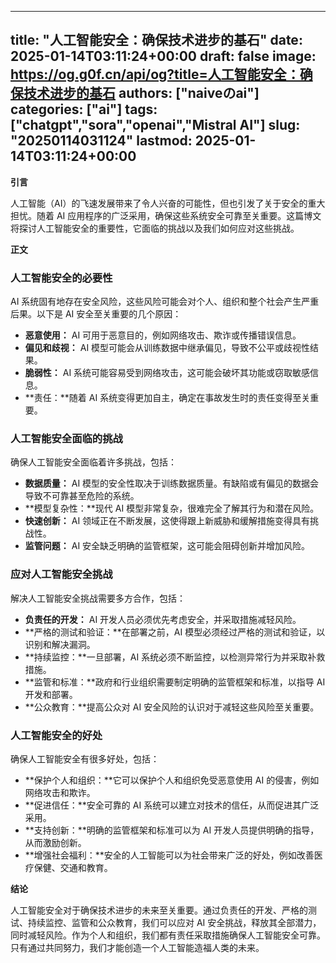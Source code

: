 
---
title: "人工智能安全：确保技术进步的基石"
date: 2025-01-14T03:11:24+00:00
draft: false
image: https://og.g0f.cn/api/og?title=人工智能安全：确保技术进步的基石
authors: ["naiveのai"]
categories: ["ai"]
tags: ["chatgpt","sora","openai","Mistral AI"]
slug: "20250114031124"
lastmod: 2025-01-14T03:11:24+00:00
---
**引言**

人工智能（AI）的飞速发展带来了令人兴奋的可能性，但也引发了关于安全的重大担忧。随着 AI 应用程序的广泛采用，确保这些系统安全可靠至关重要。这篇博文将探讨人工智能安全的重要性，它面临的挑战以及我们如何应对这些挑战。

**正文**

### 人工智能安全的必要性

AI 系统固有地存在安全风险，这些风险可能会对个人、组织和整个社会产生严重后果。以下是 AI 安全至关重要的几个原因：

- **恶意使用：** AI 可用于恶意目的，例如网络攻击、欺诈或传播错误信息。
- **偏见和歧视：** AI 模型可能会从训练数据中继承偏见，导致不公平或歧视性结果。
- **脆弱性：** AI 系统可能容易受到网络攻击，这可能会破坏其功能或窃取敏感信息。
- **责任：**随着 AI 系统变得更加自主，确定在事故发生时的责任变得至关重要。

### 人工智能安全面临的挑战

确保人工智能安全面临着许多挑战，包括：

- **数据质量：** AI 模型的安全性取决于训练数据质量。有缺陷或有偏见的数据会导致不可靠甚至危险的系统。
- **模型复杂性：**现代 AI 模型非常复杂，很难完全了解其行为和潜在风险。
- **快速创新：** AI 领域正在不断发展，这使得跟上新威胁和缓解措施变得具有挑战性。
- **监管问题：** AI 安全缺乏明确的监管框架，这可能会阻碍创新并增加风险。

### 应对人工智能安全挑战

解决人工智能安全挑战需要多方合作，包括：

- **负责任的开发：** AI 开发人员必须优先考虑安全，并采取措施减轻风险。
- **严格的测试和验证：**在部署之前，AI 模型必须经过严格的测试和验证，以识别和解决漏洞。
- **持续监控：**一旦部署，AI 系统必须不断监控，以检测异常行为并采取补救措施。
- **监管和标准：**政府和行业组织需要制定明确的监管框架和标准，以指导 AI 开发和部署。
- **公众教育：**提高公众对 AI 安全风险的认识对于减轻这些风险至关重要。

### 人工智能安全的好处

确保人工智能安全有很多好处，包括：

- **保护个人和组织：**它可以保护个人和组织免受恶意使用 AI 的侵害，例如网络攻击和欺诈。
- **促进信任：**安全可靠的 AI 系统可以建立对技术的信任，从而促进其广泛采用。
- **支持创新：**明确的监管框架和标准可以为 AI 开发人员提供明确的指导，从而激励创新。
- **增强社会福利：**安全的人工智能可以为社会带来广泛的好处，例如改善医疗保健、交通和教育。

**结论**

人工智能安全对于确保技术进步的未来至关重要。通过负责任的开发、严格的测试、持续监控、监管和公众教育，我们可以应对 AI 安全挑战，释放其全部潜力，同时减轻风险。作为个人和组织，我们都有责任采取措施确保人工智能安全可靠。只有通过共同努力，我们才能创造一个人工智能造福人类的未来。